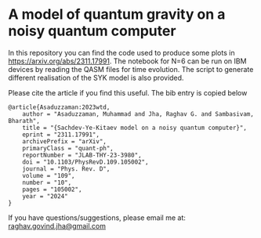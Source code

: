 # A model of quantum gravity on a noisy quantum computer

In this repository you can find the code used to produce some plots in https://arxiv.org/abs/2311.17991.
The notebook for N=6 can be run on IBM devices by reading the QASM files for time evolution. 
The script to generate different realisation of the SYK model is also provided. 

Please cite the article if you find this useful. The bib entry is copied below

```
@article{Asaduzzaman:2023wtd,
    author = "Asaduzzaman, Muhammad and Jha, Raghav G. and Sambasivam, Bharath",
    title = "{Sachdev-Ye-Kitaev model on a noisy quantum computer}",
    eprint = "2311.17991",
    archivePrefix = "arXiv",
    primaryClass = "quant-ph",
    reportNumber = "JLAB-THY-23-3980",
    doi = "10.1103/PhysRevD.109.105002",
    journal = "Phys. Rev. D",
    volume = "109",
    number = "10",
    pages = "105002",
    year = "2024"
}
```

If you have questions/suggestions, please email me at: raghav.govind.jha@gmail.com


